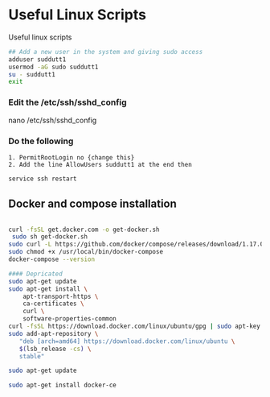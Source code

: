# Useful Linux Scripts
Useful linux scripts

```sh
## Add a new user in the system and giving sudo access
adduser suddutt1
usermod -aG sudo suddutt1
su - suddutt1
exit
```
### Edit the /etc/ssh/sshd_config
nano /etc/ssh/sshd_config

### Do the following
	1. PermitRootLogin no {change this}
	2. Add the line AllowUsers suddutt1 at the end then

```sh
service ssh restart
```


## Docker and compose installation 
```sh

curl -fsSL get.docker.com -o get-docker.sh
 sudo sh get-docker.sh
sudo curl -L https://github.com/docker/compose/releases/download/1.17.0/docker-compose-`uname -s`-`uname -m` -o /usr/local/bin/docker-compose
sudo chmod +x /usr/local/bin/docker-compose
docker-compose --version

#### Depricated
sudo apt-get update
sudo apt-get install \
    apt-transport-https \
    ca-certificates \
    curl \
    software-properties-common
curl -fsSL https://download.docker.com/linux/ubuntu/gpg | sudo apt-key add -
sudo add-apt-repository \
   "deb [arch=amd64] https://download.docker.com/linux/ubuntu \
   $(lsb_release -cs) \
   stable"

sudo apt-get update

sudo apt-get install docker-ce



```
